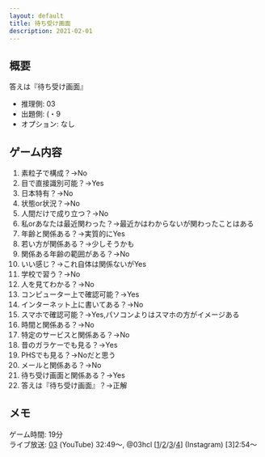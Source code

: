 ```yaml
---
layout: default
title: 待ち受け画面
description: 2021-02-01
---
```


## 概要

答えは『待ち受け画面』

- 推理側: 03
- 出題側: (・9
- オプション: なし

## ゲーム内容

1. 素粒子で構成？→No
2. 目で直接識別可能？→Yes
3. 日本特有？→No
4. 状態or状況？→No
5. 人間だけで成り立つ？→No
6. 私orあなたは最近関わった？→最近かはわからないが関わったことはある
7. 年齢と関係ある？→実質的にYes
8. 若い方が関係ある？→少しそうかも
9. 関係ある年齢の範囲がある？→No
10. いい感じ？→これ自体は関係ないがYes
11. 学校で習う？→No
12. 人を見てわかる？→No
13. コンピューター上で確認可能？→Yes
14. インターネット上に書いてある？→No
15. スマホで確認可能？→Yes,パソコンよりはスマホの方がイメージある
16. 時間と関係ある？→No
17. 特定のサービスと関係ある？→No
18. 昔のガラケーでも見る？→Yes
19. PHSでも見る？→Noだと思う
20. メールと関係ある？→No
21. 待ち受け画面と関係ある？→Yes
22. 答えは『待ち受け画面』？→正解

## メモ

ゲーム時間: 19分  
ライブ放送: [03](https://youtu.be/y-AgYYTU-mE?t=1969s) (YouTube) 32:49～, @03hcl \[[1](https://www.instagram.com/tv/CKwfS_TDd59/)/[2](https://www.instagram.com/tv/CKwfrJiDo-z/)/[3](https://www.instagram.com/tv/CKwgGHOjtyQ/)/[4](https://www.instagram.com/tv/CKwgRcrD1Ql/)\] (Instagram) \[3\]2:54～
